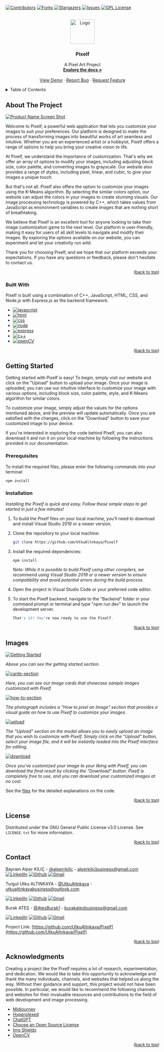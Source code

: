 <a name="readme-top"></a>

[![Contributors][contributors-shield]][contributors-url]
[![Forks][forks-shield]][forks-url]
[![Stargazers][stars-shield]][stars-url]
[![Issues][issues-shield]][issues-url]
[![GPL License][license-shield]][license-url]
<!-- [![LinkedIn][linkedin-shield]][linkedin-url] -->

<!-- PROJECT LOGO -->
<br />
<div align="center">
  <a href="https://github.com/UtkuAltnkaya/Pixelf">
    <img src="readme-images/logo-2.png" alt="Logo" width="80" height="80">
  </a>

  <h3 align="center">Pixelf</h3>

  <p align="center">
    A Pixel Art Project
    <br />
    <a href="https://github.com/UtkuAltnkaya/Pixelf"><strong>Explore the docs »</strong></a>
    <br />
    <br />
    <a href="https://github.com/UtkuAltnkaya/Pixelf">View Demo</a>
    ·
    <a href="https://github.com/UtkuAltnkaya/Pixelf/issues">Report Bug</a>
    ·
    <a href="https://github.com/UtkuAltnkaya/Pixelf/issues">Request Feature</a>
  </p>
</div>



<!-- TABLE OF CONTENTS -->
<details>
  <summary>Table of Contents</summary>
  <ol>
    <li>
      <a href="#about-the-project">About The Project</a>
      <ul>
        <li><a href="#built-with">Built With</a></li>
      </ul>
    </li>
    <li>
      <a href="#getting-started">Getting Started</a>
      <ul>
        <li><a href="#prerequisites">Prerequisites</a></li>
        <li><a href="#installation">Installation</a></li>
      </ul>
    </li>
    <!-- <li><a href="#usage">Usage</a></li> -->
    <li><a href="#images">Images</a></li>
    <!-- <li><a href="#contributing">Contributing</a></li> -->
    <li><a href="#license">License</a></li>
    <li><a href="#contact">Contact</a></li>
    <li><a href="#acknowledgments">Acknowledgments</a></li>
  </ol>
</details>



<!-- ABOUT THE PROJECT -->
## About The Project

[![Product Name Screen Shot][pixelf-gif]](https://github.com/UtkuAltnkaya/Pixelf)

Welcome to Pixelf, a powerful web application that lets you customize your images to suit your preferences. Our platform is designed to make the process of transforming images into beautiful works of art seamless and intuitive. Whether you are an experienced artist or a hobbyist, Pixelf offers a range of options to help you bring your creative vision to life.

At Pixelf, we understand the importance of customization. That's why we offer an array of options to modify your images, including adjusting block size, color palette, and converting images to grayscale. Our website also provides a range of styles, including pixel, linear, and cubic, to give your images a unique touch.

But that's not all. Pixelf also offers the option to customize your images using the K-Means algorithm. By selecting the similar colors option, our website can adjust the colors in your images to create stunning visuals. Our image processing technology is powered by C++, which takes values from JavaScript as environment variables to create images that are nothing short of breathtaking.

We believe that Pixelf is an excellent tool for anyone looking to take their image customization game to the next level. Our platform is user-friendly, making it easy for users of all skill levels to navigate and modify their images. By exploring the options available on our website, you can experiment and let your creativity run wild.

Thank you for choosing Pixelf, and we hope that our platform exceeds your expectations. If you have any questions or feedback, please don't hesitate to contact us.

<p align="right">(<a href="#readme-top">back to top</a>)</p>



### Built With

Pixelf is built using a combination of C++, JavaScript, HTML, CSS, and Node.js with Express.js as the backend framework.

* [![javascript][javascript]][javascript-url]
* [![html][html]][html-url]
* [![css][css]][css-url]
* [![node][node]][node-url]
* [![express][express]][express-url]
* [![c++][c++]][c++-url]
* [![openCV][openCV]][openCV-url]








<p align="right">(<a href="#readme-top">back to top</a>)</p>



<!-- GETTING STARTED -->
## Getting Started

Getting started with Pixelf is easy! To begin, simply visit our website and click on the "Upload" button to upload your image. Once your image is uploaded, you can use our intuitive interface to customize your image with various options, including block size, color palette, style, and K-Means algorithm for similar colors.

To customize your image, simply adjust the values for the options mentioned above, and the preview will update automatically. Once you are satisfied with the changes, click on the "Download" button to save your customized image to your device.

If you're interested in exploring the code behind Pixelf, you can also download it and run it on your local machine by following the instructions provided in our documentation.

### Prerequisites

To install the required files, please enter the following commands into your terminal: 

  ```sh
  npm install 
  ```

### Installation

_Installing the Pixelf is quick and easy. Follow these simple steps to get started in just a few minutes!_

1. To build the Pixelf files on your local machine, you'll need to download and install Visual Studio 2019 or a newer version.
2. Clone the repository to your local machine:
   ```sh
   git clone https://github.com/UtkuAltnkaya/Pixelf
   ```
3. Install the required dependencies:
   ```sh
   npm install
   ```
   _Note: While it is possible to build Pixelf using other compilers, we recommend using Visual Studio 2019 or a newer version to ensure compatibility and avoid potential errors during the build process._
4. Open the project in Visual Studio Code or your preferred code editor.
5. To start the Pixelf backend, navigate to the "Backend" folder in your command prompt or terminal and type "npm run dev" to launch the development server.


   ```js
   That's it! You're now ready to use the Pixelf.
   ```

<p align="right">(<a href="#readme-top">back to top</a>)</p>



<!-- USAGE EXAMPLES -->
<!-- ## Usage

Use this space to show useful examples of how a project can be used. Additional screenshots, code examples and demos work well in this space. You may also link to more resources.

_For more examples, please refer to the [Documentation](https://example.com)_

<p align="right">(<a href="#readme-top">back to top</a>)</p> -->



<!-- Images -->
## Images

[![Getting Started][getting-started]](https://github.com/UtkuAltnkaya/Pixelf)

_Above you can see the getting started section._

[![cards-section][cards-section]](https://github.com/UtkuAltnkaya/Pixelf)

_Here, you can see our image cards that showcase sample images customized with Pixelf._

[![how-to-section][how-to-section]](https://github.com/UtkuAltnkaya/Pixelf)

_The photograph includes a "How to pixel an Image" section that provides a visual guide on how to use Pixelf to customize your images._


<!-- <p>
  <img align="left" width="200px" height="400px" src="readme-images/responsive-design.png">
</p>

<p>
  <img align="right" width="200px" height="400px" src="readme-images/responsive-design2.png">
</p> -->


[![upload][upload]](https://github.com/UtkuAltnkaya/Pixelf)

_The "Upload" section on the modal allows you to easily upload an image that you wish to customize with Pixelf. Simply click on the "Upload" button, select your image file, and it will be instantly loaded into the Pixelf interface for editing._

[![download][download]](https://github.com/UtkuAltnkaya/Pixelf)

_Once you've customized your image to your liking with Pixelf, you can download the final result by clicking the "Download" button. Pixelf is completely free to use, and you can download your customized images at no cost._




See the [files](https://github.com/UtkuAltnkaya/Pixelf) for the detailed explanations on the code.

<p align="right">(<a href="#readme-top">back to top</a>)</p>



<!-- CONTRIBUTING -->
<!-- ## Contributing

Contributions are what make the open source community such an amazing place to learn, inspire, and create. Any contributions you make are **greatly appreciated**.

If you have a suggestion that would make this better, please fork the repo and create a pull request. You can also simply open an issue with the tag "enhancement".
Don't forget to give the project a star! Thanks again!

1. Fork the Project
2. Create your Feature Branch (`git checkout -b feature/AmazingFeature`)
3. Commit your Changes (`git commit -m 'Add some AmazingFeature'`)
4. Push to the Branch (`git push origin feature/AmazingFeature`)
5. Open a Pull Request

<p align="right">(<a href="#readme-top">back to top</a>)</p> -->



<!-- LICENSE -->
## License

Distributed under the GNU General Public License v3.0 License. See `LICENSE.txt` for more information.

<p align="right">(<a href="#readme-top">back to top</a>)</p>



<!-- CONTACT -->
## Contact


Bayram Alper KILIÇ - [@alperrkilic](https://www.linkedin.com/in/bayram-alper-kilic/) - alperkilicbusiness@gmail.com  
[![LinkedIn][linkedin-shield]][linkedin-url]
[![Github][github-shield]][github1-url]
[![Gmail][gmail-shield]][gmail1-url]




Turgut Utku ALTINKAYA - [@UtkuAltnkaya](https://github.com/UtkuAltnkaya) - utkualtinkayabusiness@outlook.com

[![LinkedIn][linkedin-shield]][linkedin-url]
[![Github][github-shield]][github2-url]
[![Gmail][gmail-shield]][gmail2-url]



Burak ATEŞ - [@AtesBurak1](https://github.com/AtesBurak1) - burakatesbusiness@gmail.com


[![LinkedIn][linkedin-shield]][linkedin2-url]
[![Github][github-shield]][github3-url]
[![Gmail][gmail-shield]][gmail3-url]



Project Link: [https://github.com/UtkuAltnkaya/Pixelf](https://github.com/UtkuAltnkaya/Pixelf)

<p align="right">(<a href="#readme-top">back to top</a>)</p>



<!-- ACKNOWLEDGMENTS -->
## Acknowledgments

Creating a project like the Pixelf requires a lot of research, experimentation, and dedication. We would like to take this opportunity to acknowledge and thank the many individuals, channels, and websites that helped us along the way. Without their guidance and support, this project would not have been possible. In particular, we would like to recommend the following channels and websites for their invaluable resources and contributions to the field of web development and image processing.

* [Midjourney](https://www.midjourney.com/home/?callbackUrl=%2Fapp%2F)
* [Hyperplexed](https://www.youtube.com/@Hyperplexed)
* [ChatGPT](https://chat.openai.com/chat)
* [Choose an Open Source License](https://choosealicense.com)
* [Img Shields](https://shields.io)
* [OpenCV](https://opencv.org/)



<p align="right">(<a href="#readme-top">back to top</a>)</p>


<!-- Shields Section -->
[contributors-shield]: https://img.shields.io/github/contributors/UtkuAltnkaya/Pixelf.svg?style=for-the-badge
[contributors-url]: https://github.com/UtkuAltnkaya/Pixelf/graphs/contributors

[forks-shield]: https://img.shields.io/github/forks/UtkuAltnkaya/Pixelf.svg?style=for-the-badge
[forks-url]: https://github.com/UtkuAltnkaya/Pixelf/forks

[stars-shield]: https://img.shields.io/github/stars/UtkuAltnkaya/Pixelf.svg?style=for-the-badge
[stars-url]: https://github.com/UtkuAltnkaya/Pixelf/stargazers

[issues-shield]: https://img.shields.io/github/issues/UtkuAltnkaya/Pixelf.svg?style=for-the-badge
[issues-url]: https://github.com/UtkuAltnkaya/Pixelf/issues

[license-shield]:https://img.shields.io/github/license/UtkuAltnkaya/Pixelf.svg?style=for-the-badge
[license-url]: https://github.com/UtkuAltnkaya/Pixelf/blob/main/LICENSE.txt

[linkedin-shield]: https://img.shields.io/badge/-LinkedIn-black.svg?style=for-the-badge&logo=linkedin&colorB=555
[linkedin-url]: https://www.linkedin.com/in/bayram-alper-kilic/
[linkedin2-url]: https://www.linkedin.com/in/burak-ate%C5%9F-b102b020b/

[github-shield]: https://img.shields.io/badge/GitHub-100000?style=for-the-badge&logo=github&logoColor=white
[github1-url]:https://github.com/alperrkilic
[github2-url]: https://github.com/UtkuAltnkaya
[github3-url]: https://github.com/AtesBurak1


[gmail-shield]: https://img.shields.io/badge/Gmail-D14836?style=for-the-badge&logo=gmail&logoColor=white
[gmail1-url]: mailto:alperkilicbusiness@gmail.com
[gmail2-url]: mailto:utkualtinkayabusiness@outlook.com
[gmail3-url]: mailto:burakatesbusiness@gmail.com


<!-- Build With -->
[javascript]: https://img.shields.io/badge/JavaScript-323330?style=for-the-badge&logo=javascript&logoColor=F7DF1E
[javascript-url]: https://www.javascript.com/

[html]: https://img.shields.io/badge/HTML-239120?style=for-the-badge&logo=html5&logoColor=white
[html-url]: https://html.spec.whatwg.org/multipage/


[CSS]: https://img.shields.io/badge/CSS-239120?&style=for-the-badge&logo=css3&logoColor=white
[css-url]: https://www.w3.org/Style/CSS/


[node]: https://img.shields.io/badge/Node.js-43853D?style=for-the-badge&logo=node.js&logoColor=white
[node-url]: https://nodejs.org/en/


[c++]: https://img.shields.io/badge/C%2B%2B-00599C?style=for-the-badge&logo=c%2B%2B&logoColor=white
[c++-url]: https://cplusplus.com/

[openCV]: https://img.shields.io/badge/opencv-%23white.svg?style=for-the-badge&logo=opencv&logoColor=white
[openCV-url]: https://opencv.org/

[express]: https://img.shields.io/badge/Express.js-404D59?style=for-the-badge
[express-url]: https://expressjs.com/

<!-- Images -->
[pixelf-gif]: https://github.com/UtkuAltnkaya/Pixelf/blob/main/readme-images/Pixelf.gif
[cards-section]: readme-images/cards-section.png
[contributors]: readme-images/contributors.png
[download]: readme-images/download.png
[upload]: readme-images/upload.png
[how-to-section]: readme-images/how-to-section.png
[getting-started]: readme-images/getting-started.png
[responsive-design]: readme-images/responsive-design.png
[responsive-design2]: readme-images/responsive-design2.png

